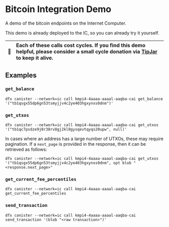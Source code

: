 # Bitcoin Integration Demo

A demo of the bitcoin endpoints on the Internet Computer.

This demo is already deployed to the IC, so you can already try it yourself.

| :memo:        |  Each of these calls cost cycles. If you find this demo helpful, please consider a small cycle donation via [TipJar](https://k25co-pqaaa-aaaab-aaakq-cai.ic0.app/) to keep it alive.       |
|---------------|:------------------------|

## Examples

### `get_balance`

```
dfx canister --network=ic call kmpi4-4aaaa-aaaal-aaqba-cai get_balance '("tb1qsgx55dp6gn53tsmyjjv4c2ye403hgxynxs0dnm")'
```

### `get_utxos`

```
dfx canister --network=ic call kmpi4-4aaaa-aaaal-aaqba-cai get_utxos '("tb1qc7psdze9j0r38rv8gj2kl8gysqevtqyqs20upw", null)'
```

In cases where an address has a large number of UTXOs, these may require pagination. If a `next_page` is provided in the response, then it can be retrieved as follows:

```
dfx canister --network=ic call kmpi4-4aaaa-aaaal-aaqba-cai get_utxos '("tb1qsgx55dp6gn53tsmyjjv4c2ye403hgxynxs0dnm", opt blob "<response.next_page>"
```

### `get_current_fee_percentiles`

```
dfx canister --network=ic call kmpi4-4aaaa-aaaal-aaqba-cai get_current_fee_percentiles
```

### `send_transaction`

```
dfx canister --network=ic call kmpi4-4aaaa-aaaal-aaqba-cai send_transaction '(blob "<raw transaction>")'
```
